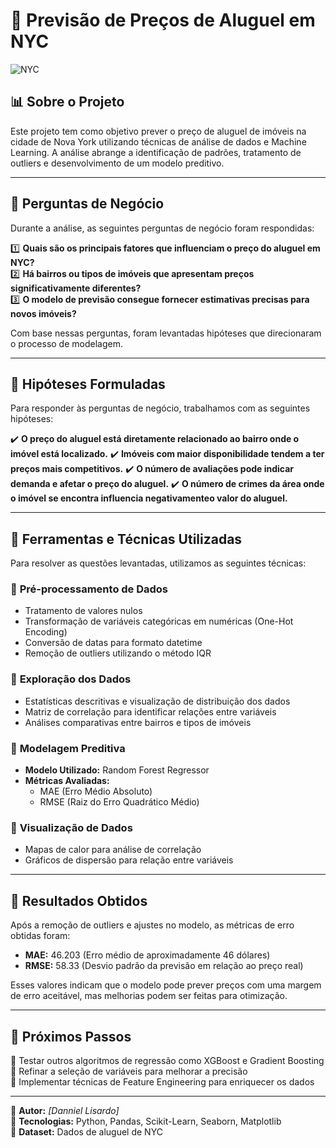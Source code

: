 # 📌 Previsão de Preços de Aluguel em NYC
![NYC](https://github.com/DannielLisardo/previsao_alugueis_NYC/blob/main/NYC)

## 📊 Sobre o Projeto
Este projeto tem como objetivo prever o preço de aluguel de imóveis na cidade de Nova York utilizando técnicas de análise de dados e Machine Learning. A análise abrange a identificação de padrões, tratamento de outliers e desenvolvimento de um modelo preditivo.

---

## 🧐 Perguntas de Negócio
Durante a análise, as seguintes perguntas de negócio foram respondidas:

1️⃣ **Quais são os principais fatores que influenciam o preço do aluguel em NYC?**  
2️⃣ **Há bairros ou tipos de imóveis que apresentam preços significativamente diferentes?**  
3️⃣ **O modelo de previsão consegue fornecer estimativas precisas para novos imóveis?**

Com base nessas perguntas, foram levantadas hipóteses que direcionaram o processo de modelagem.

---

## 📝 Hipóteses Formuladas
Para responder às perguntas de negócio, trabalhamos com as seguintes hipóteses:

✔️ **O preço do aluguel está diretamente relacionado ao bairro onde o imóvel está localizado.**
✔️ **Imóveis com maior disponibilidade tendem a ter preços mais competitivos.**
✔️ **O número de avaliações pode indicar demanda e afetar o preço do aluguel.**
✔️ **O número de crimes da área onde o imóvel se encontra influencia negativamenteo valor do aluguel.**

---

## 🔧 Ferramentas e Técnicas Utilizadas
Para resolver as questões levantadas, utilizamos as seguintes técnicas:

### 📌 **Pré-processamento de Dados**
- Tratamento de valores nulos
- Transformação de variáveis categóricas em numéricas (One-Hot Encoding)
- Conversão de datas para formato datetime
- Remoção de outliers utilizando o método IQR

### 📌 **Exploração dos Dados**
- Estatísticas descritivas e visualização de distribuição dos dados
- Matriz de correlação para identificar relações entre variáveis
- Análises comparativas entre bairros e tipos de imóveis

### 📌 **Modelagem Preditiva**
- **Modelo Utilizado:** Random Forest Regressor
- **Métricas Avaliadas:**
  - MAE (Erro Médio Absoluto)
  - RMSE (Raiz do Erro Quadrático Médio)

### 📌 **Visualização de Dados**
- Mapas de calor para análise de correlação
- Gráficos de dispersão para relação entre variáveis

---

## 🚀 Resultados Obtidos
Após a remoção de outliers e ajustes no modelo, as métricas de erro obtidas foram:
- **MAE:** 46.203 (Erro médio de aproximadamente 46 dólares)
- **RMSE:** 58.33 (Desvio padrão da previsão em relação ao preço real)

Esses valores indicam que o modelo pode prever preços com uma margem de erro aceitável, mas melhorias podem ser feitas para otimização.

---

## 📌 Próximos Passos
🔹 Testar outros algoritmos de regressão como XGBoost e Gradient Boosting  
🔹 Refinar a seleção de variáveis para melhorar a precisão  
🔹 Implementar técnicas de Feature Engineering para enriquecer os dados  

---

📍 **Autor:** _[Danniel Lisardo]_  
📍 **Tecnologias:** Python, Pandas, Scikit-Learn, Seaborn, Matplotlib  
📍 **Dataset:** Dados de aluguel de NYC
